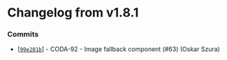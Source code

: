 # Changelog from v1.8.1
### Commits
* [[`99e281b`](http://github.com/coda-it/graphen/commit/99e281be58c7969a1cfd075affb69c6219a3431c)] - CODA-92 - Image fallback component (#63) (Oskar Szura)